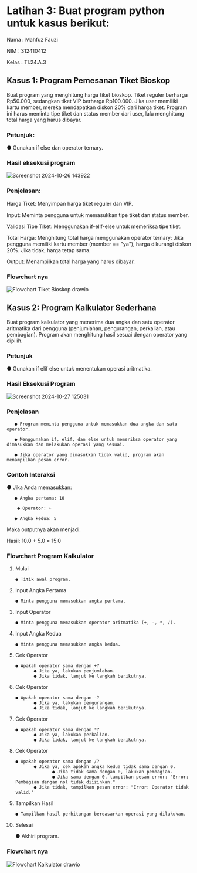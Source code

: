 # Latihan 3: Buat program python untuk kasus berikut:
Nama : Mahfuz Fauzi

NIM : 312410412

Kelas : TI.24.A.3

## Kasus 1: Program Pemesanan Tiket Bioskop

Buat program yang menghitung harga tiket bioskop. Tiket reguler berharga Rp50.000,
sedangkan tiket VIP berharga Rp100.000. Jika user memiliki kartu member, mereka
mendapatkan diskon 20% dari harga tiket. Program ini harus meminta tipe tiket dan status
member dari user, lalu menghitung total harga yang harus dibayar.

### Petunjuk:
● Gunakan if else dan operator ternary.

### Hasil eksekusi program

![Screenshot 2024-10-26 143922](https://github.com/user-attachments/assets/e48c9b86-ac89-4ec8-bfc3-f2a5e6defbcd)

### Penjelasan:
Harga Tiket: Menyimpan harga tiket reguler dan VIP.

Input: Meminta pengguna untuk memasukkan tipe tiket dan status member.

Validasi Tipe Tiket: Menggunakan if-elif-else untuk memeriksa tipe tiket.

Total Harga: Menghitung total harga menggunakan operator ternary:
Jika pengguna memiliki kartu member (member == "ya"), harga dikurangi diskon 20%.
Jika tidak, harga tetap sama.

Output: Menampilkan total harga yang harus dibayar.

### Flowchart nya

![Flowchart Tiket Bioskop drawio](https://github.com/user-attachments/assets/4dd310ed-2128-470b-b0ab-4aa597148c89)

## Kasus 2: Program Kalkulator Sederhana

Buat program kalkulator yang menerima dua angka dan satu operator aritmatika dari pengguna (penjumlahan, pengurangan, perkalian, atau pembagian). Program akan menghitung hasil sesuai dengan operator yang dipilih.

### Petunjuk
● Gunakan if elif else untuk menentukan operasi aritmatika.

### Hasil Eksekusi Program

![Screenshot 2024-10-27 125031](https://github.com/user-attachments/assets/94ff9db9-cef0-4342-a674-96664addd3bf)

### Penjelasan
       ● Program meminta pengguna untuk memasukkan dua angka dan satu operator.

       ● Menggunakan if, elif, dan else untuk memeriksa operator yang dimasukkan dan melakukan operasi yang sesuai.

       ● Jika operator yang dimasukkan tidak valid, program akan menampilkan pesan error.

### Contoh Interaksi
● Jika Anda memasukkan:

       ● Angka pertama: 10
       
        ● Operator: +
        
       ● Angka kedua: 5

  
Maka outputnya akan menjadi:

  Hasil: 10.0 + 5.0 = 15.0

### Flowchart Program Kalkulator

1. Mulai

       ● Titik awal program.
2. Input Angka Pertama

       ● Minta pengguna memasukkan angka pertama.
3. Input Operator

       ● Minta pengguna memasukkan operator aritmatika (+, -, *, /).
4. Input Angka Kedua

       ● Minta pengguna memasukkan angka kedua.
5. Cek Operator

       ● Apakah operator sama dengan +?
              ● Jika ya, lakukan penjumlahan.
              ● Jika tidak, lanjut ke langkah berikutnya.
6. Cek Operator

       ● Apakah operator sama dengan -?
              ● Jika ya, lakukan pengurangan.
              ● Jika tidak, lanjut ke langkah berikutnya.
7. Cek Operator

       ● Apakah operator sama dengan *?
              ● Jika ya, lakukan perkalian.
              ● Jika tidak, lanjut ke langkah berikutnya.
8. Cek Operator

       ● Apakah operator sama dengan /?
              ● Jika ya, cek apakah angka kedua tidak sama dengan 0.
                     ● Jika tidak sama dengan 0, lakukan pembagian.
                     ● Jika sama dengan 0, tampilkan pesan error: "Error: Pembagian dengan nol tidak diizinkan."
              ● Jika tidak, tampilkan pesan error: "Error: Operator tidak valid."
9. Tampilkan Hasil

       ● Tampilkan hasil perhitungan berdasarkan operasi yang dilakukan.
10. Selesai

       ● Akhiri program.

### Flowchart nya

![Flowchart Kalkulator drawio](https://github.com/user-attachments/assets/22764f74-7cd9-4624-a864-8497978f150b)
